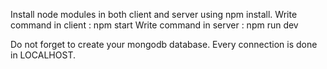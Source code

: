 Install node modules in both client and server using npm install.
Write command in client : npm start
Write command in server : npm run dev

Do not forget to create your mongodb database. Every connection is done in LOCALHOST.
